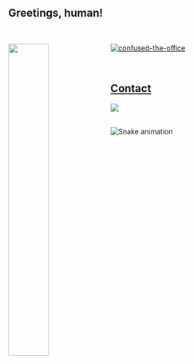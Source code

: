 ## Greetings, human! 
</br>

 <div>
  <a href="https://github.com/luuull">
 <img align="left" height="auto" width="40%"  src="https://github-readme-stats.vercel.app/api/top-langs/?username=luuull&layout=compact&langs_count=16&theme=buefy"/>
   
![confused-the-office](https://user-images.githubusercontent.com/101467080/159398262-7497dedc-41e3-4299-ad5f-aead558511b2.gif)

 </div>
 
 
  
</br>

## Contact 
<div> 
  <a href="https://www.linkedin.com/in/luana-souza" target="_blank"><img src="https://img.shields.io/badge/-LinkedIn-%230077B5?style=for-the-badge&logo=linkedin&logoColor=white" target="_blank"></a> 
 </br>
</br>
 
  ![Snake animation](https://github.com/luuull/luuull/blob/output/github-contribution-grid-snake.svg)
 
</div>


